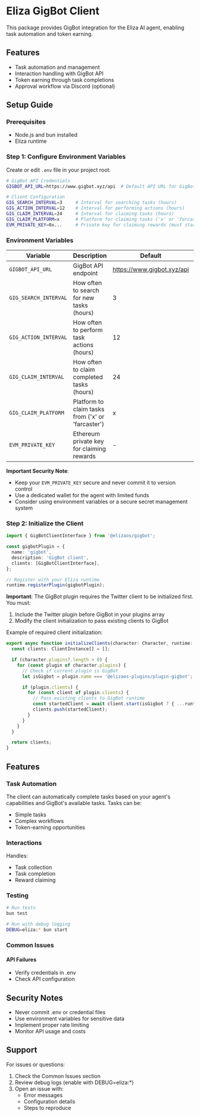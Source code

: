 # Eliza GigBot Client

This package provides GigBot integration for the Eliza AI agent, enabling task automation and token earning.

## Features

- Task automation and management
- Interaction handling with GigBot API
- Token earning through task completions
- Approval workflow via Discord (optional)

## Setup Guide

### Prerequisites

- Node.js and bun installed
- Eliza runtime

### Step 1: Configure Environment Variables

Create or edit `.env` file in your project root:

```bash
# GigBot API Credentials
GIGBOT_API_URL=https://www.gigbot.xyz/api  # Default API URL for GigBot

# Client Configuration
GIG_SEARCH_INTERVAL=3     # Interval for searching tasks (hours)
GIG_ACTION_INTERVAL=12    # Interval for performing actions (hours)
GIG_CLAIM_INTERVAL=24     # Interval for claiming tasks (hours)
GIG_CLAIM_PLATFORM=x      # Platform for claiming tasks ('x' or 'farcaster')
EVM_PRIVATE_KEY=0x...     # Private key for claiming rewards (must start with 0x)

```

### Environment Variables

| Variable              | Description                                       | Default                    | Required |
| --------------------- | ------------------------------------------------- | -------------------------- | -------- |
| `GIGBOT_API_URL`      | GigBot API endpoint                               | https://www.gigbot.xyz/api | No       |
| `GIG_SEARCH_INTERVAL` | How often to search for new tasks (hours)         | 3                          | No       |
| `GIG_ACTION_INTERVAL` | How often to perform task actions (hours)         | 12                         | No       |
| `GIG_CLAIM_INTERVAL`  | How often to claim completed tasks (hours)        | 24                         | No       |
| `GIG_CLAIM_PLATFORM`  | Platform to claim tasks from ('x' or 'farcaster') | x                          | No       |
| `EVM_PRIVATE_KEY`     | Ethereum private key for claiming rewards         | -                          | Yes      |

**Important Security Note**:

- Keep your `EVM_PRIVATE_KEY` secure and never commit it to version control
- Use a dedicated wallet for the agent with limited funds
- Consider using environment variables or a secure secret management system

### Step 2: Initialize the Client

```typescript
import { GigBotClientInterface } from '@elizaos/gigbot';

const gigbotPlugin = {
  name: 'gigbot',
  description: 'GigBot client',
  clients: [GigBotClientInterface],
};

// Register with your Eliza runtime
runtime.registerPlugin(gigbotPlugin);
```

**Important**: The GigBot plugin requires the Twitter client to be initialized first. You must:

1. Include the Twitter plugin before GigBot in your plugins array
2. Modify the client initialization to pass existing clients to GigBot

Example of required client initialization:

```typescript
export async function initializeClients(character: Character, runtime: IAgentRuntime) {
  const clients: ClientInstance[] = [];

  if (character.plugins?.length > 0) {
    for (const plugin of character.plugins) {
      // Check if current plugin is GigBot
      let isGigbot = plugin.name === '@elizaos-plugins/plugin-gigbot';

      if (plugin.clients) {
        for (const client of plugin.clients) {
          // Pass existing clients to GigBot runtime
          const startedClient = await client.start(isGigbot ? { ...runtime, clients } : runtime);
          clients.push(startedClient);
        }
      }
    }
  }

  return clients;
}
```

## Features

### Task Automation

The client can automatically complete tasks based on your agent's capabilities and GigBot's available tasks. Tasks can be:

- Simple tasks
- Complex workflows
- Token-earning opportunities

### Interactions

Handles:

- Task collection
- Task completion
- Reward claiming

### Testing

```bash
# Run tests
bun test

# Run with debug logging
DEBUG=eliza:* bun start
```

### Common Issues

#### API Failures

- Verify credentials in .env
- Check API configuration

## Security Notes

- Never commit .env or credential files
- Use environment variables for sensitive data
- Implement proper rate limiting
- Monitor API usage and costs

## Support

For issues or questions:

1. Check the Common Issues section
2. Review debug logs (enable with DEBUG=eliza:\*)
3. Open an issue with:
   - Error messages
   - Configuration details
   - Steps to reproduce
